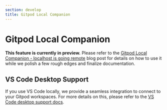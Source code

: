 ```yaml
---
section: develop
title: Gitpod Local Companion
---
```


<script context="module">
  export const prerender = true;
</script>

# Gitpod Local Companion

**This feature is currently in preview.** Please refer to the [Gitpod Local Companion - localhost is going remote](/blog/local-app) blog post for details on how to use it while we polish a few rough edges and finalize documentation.

## VS Code Desktop Support

If you use VS Code locally, we provide a seamless integration to connect to your Gitpod workspaces. For more details on this, please refer to the [VS Code desktop support docs](/docs/develop/vscode-desktop-support).
